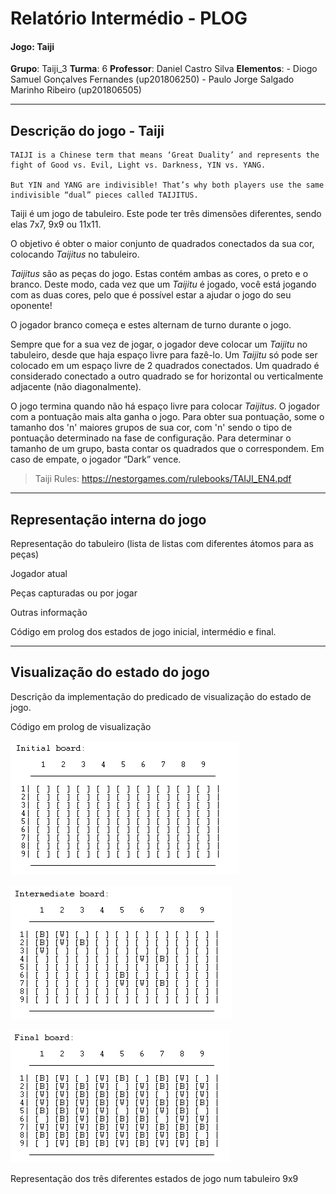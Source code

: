 # Relatório Intermédio - PLOG

#### Jogo: Taiji
**Grupo**: Taiji_3
**Turma**: 6
**Professor**: Daniel Castro Silva
**Elementos**:
    - Diogo Samuel Gonçalves Fernandes (up201806250)
    - Paulo Jorge Salgado Marinho Ribeiro (up201806505)

---
## Descrição do jogo - Taiji

```Meter estar descição??
TAIJI is a Chinese term that means ‘Great Duality’ and represents the fight of Good vs. Evil, Light vs. Darkness, YIN vs. YANG.

But YIN and YANG are indivisible! That’s why both players use the same indivisible “dual” pieces called TAIJITUS.
```

Taiji é um jogo de tabuleiro. Este pode ter três dimensões diferentes, sendo elas 7x7, 9x9 ou 11x11.

O objetivo é obter o maior conjunto de quadrados conectados da sua cor, colocando *Taijitus* no tabuleiro.

*Taijitus* são as peças do jogo. Estas contém ambas as cores, o preto e o branco.
Deste modo, cada vez que um *Taijitu* é jogado, você está jogando com as duas cores, pelo que é possível estar a ajudar o jogo do seu oponente!

O jogador branco começa e estes alternam de turno durante o jogo.

Sempre que for a sua vez de jogar, o jogador deve colocar um *Taijitu* no tabuleiro, desde que haja espaço livre para fazê-lo. Um *Taijitu* só pode ser colocado em um espaço livre de 2 quadrados conectados. Um quadrado é considerado conectado a outro quadrado se for horizontal ou verticalmente adjacente (não diagonalmente).

O jogo termina quando não há espaço livre para colocar *Taijitus*. O jogador com a pontuação mais alta ganha o jogo. Para obter sua pontuação, some o tamanho dos 'n' maiores grupos de sua cor, com 'n' sendo o tipo de pontuação determinado na fase de configuração. Para determinar o tamanho de um grupo, basta contar os quadrados que o correspondem. Em caso de empate, o jogador “Dark” vence.

> Taiji Rules: https://nestorgames.com/rulebooks/TAIJI_EN4.pdf

--- 
## Representação interna do jogo

Representação do tabuleiro (lista de listas com diferentes átomos para as peças)

Jogador atual

Peças capturadas ou por jogar

Outras informação

Código em prolog dos estados de jogo inicial, intermédio e final.

---
## Visualização do estado do jogo

Descrição da implementação do predicado de visualização do estado de jogo.

Código em prolog de visualização

![Initial Board](./img/init-board.png)

![Intermediate Board](./img/intermediate-board.png)

![Final Board](./img/final-board.png)

Representação dos três diferentes estados de jogo num tabuleiro 9x9